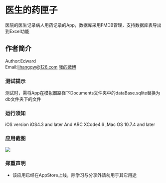 医生的药匣子
===================================================================

医院的医生记录病人用药记录的App，数据库采用FMDB管理，支持数据库表导出到Excel功能

作者简介
--------------------------------------------------------------------
Author:Edward  
Email:lihangqw@126.com
[我的微博](http://weibo.com/u/2715944641?wvr=5&)<br />

###	测试提示
测试时，需将App在模拟器路径下Documents文件夹中的dataBase.sqlite替换为db文件夹下的文件

### 运行须知
iOS version iOS4.3 and later And ARC
XCode4.6 ,Mac OS 10.7.4 and later

### 应用截图
![ ](https://github.com/edwardean/Med/blob/master/Med/jieping.png?raw=true)


### 郑重声明
* 该应用已经在AppStore上线，除学习与分享外请勿用于其它用途